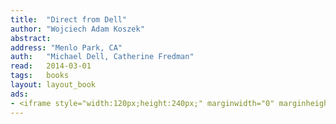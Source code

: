 ```yaml
---
title:	"Direct from Dell"
author: "Wojciech Adam Koszek"
abstract:
address: "Menlo Park, CA"
auth:	"Michael Dell, Catherine Fredman"
read:	2014-03-01
tags:	books
layout: layout_book
ads:
- <iframe style="width:120px;height:240px;" marginwidth="0" marginheight="0" scrolling="no" frameborder="0" src="//ws-na.amazon-adsystem.com/widgets/q?ServiceVersion=20070822&OneJS=1&Operation=GetAdHtml&MarketPlace=US&source=ss&ref=ss_til&ad_type=product_link&tracking_id=wkoszek-20&marketplace=amazon&region=US&placement=0060845724&asins=0060845724&linkId=M7WZI6Y7SFHT6MLI&show_border=false&link_opens_in_new_window=true&price_color=333333&title_color=C00000&bg_color=FFFFFF"></iframe>
---
```


